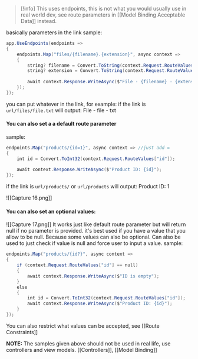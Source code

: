 >[!info]
>This uses endpoints, this is not what you would usually use in real world dev, see route parameters in [[Model Binding Acceptable Data]] instead.

basically parameters in the link
sample:
```c#
app.UseEndpoints(endpoints =>
{
    endpoints.Map("files/{filename}.{extension}", async context =>
    {
        string? filename = Convert.ToString(context.Request.RouteValues["filename"]);
        string? extension = Convert.ToString(context.Request.RouteValues["extension"]);
        
        await context.Response.WriteAsync($"File - {filename} - {extension}");
    });
});
```
you can put whatever in the link, for example:
if the link is `url/files/file.txt` will output: File - file - txt
#### You can also set a a default route parameter
sample:
```c#
endpoints.Map("products/{id=1}", async context => //just add =
{
    int id = Convert.ToInt32(context.Request.RouteValues["id"]);
 
    await context.Response.WriteAsync($"Product ID: {id}");
});
```
if the link is `url/products/` or `url/products` will output: Product ID: 1

![[Capture 16.png]]
#### You can also set an optional values:
![[Capture 17.png]]
It works just like default route parameter but will return null if no parameter is provided.
it's best used if you have a value that you allow to be null. Because some values can also be optional.
Can also be used to just check if value is null and force user to input a value.
sample:
```c#
endpoints.Map("products/{id?}", async context =>
{
    if (context.Request.RouteValues["id"] == null)
    {
        await context.Response.WriteAsync($"ID is empty");
    }
    else
    {
        int id = Convert.ToInt32(context.Request.RouteValues["id"]);
        await context.Response.WriteAsync($"Product ID: {id}");
    }
});
```
You can also restrict what values can be accepted, see [[Route Constraints]]

**NOTE:** The samples given above should not be used in real life, use controllers and view models. [[Controllers]], [[Model Binding]]



